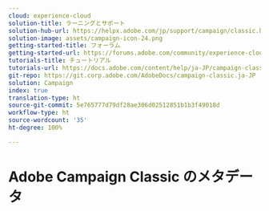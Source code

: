 ```yaml
---
cloud: experience-cloud
solution-title: ラーニングとサポート
solution-hub-url: https://helpx.adobe.com/jp/support/campaign/classic.html
solution-image: assets/campaign-icon-24.png
getting-started-title: フォーラム
getting-started-url: https://forums.adobe.com/community/experience-cloud/marketing-cloud/campaign/classic
tutorials-title: チュートリアル
tutorials-url: https://docs.adobe.com/content/help/ja-JP/campaign-classic-learn/tutorials/overview.html
git-repo: https://git.corp.adobe.com/AdobeDocs/campaign-classic.ja-JP
solution: Campaign
index: true
translation-type: ht
source-git-commit: 5e765777d79df28ae306d02512851b1b3f49018d
workflow-type: ht
source-wordcount: '35'
ht-degree: 100%

---
```



# Adobe Campaign Classic のメタデータ

